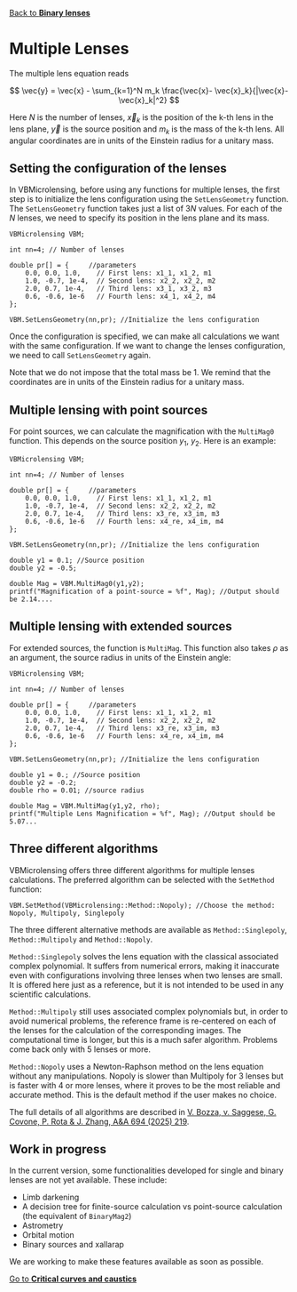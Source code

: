 [Back to **Binary lenses**](BinaryLenses.md)


# Multiple Lenses

The multiple lens equation reads

$$ \vec{y} = \vec{x} - \sum_{k=1}^N m_k \frac{\vec{x}- \vec{x}_k}{|\vec{x}- \vec{x}_k|^2} $$

Here $N$ is the number of lenses, $\vec{x}_k$ is the position of the k-th lens in the lens plane, $\vec{y}$ is the source position and $m_k$ is the mass of the k-th lens. All angular coordinates are in units of the Einstein radius for a unitary mass. 

## Setting the configuration of the lenses

In VBMicrolensing, before using any functions for multiple lenses, the first step is to initialize the lens configuration using the `SetLensGeometry` function. The `SetLensGeometry` function takes just a list of $3N$ values. For each of the $N$ lenses, we need to specify its position in the lens plane and its mass.

```
VBMicrolensing VBM;

int nn=4; // Number of lenses

double pr[] = {     //parameters
    0.0, 0.0, 1.0,    // First lens: x1_1, x1_2, m1
    1.0, -0.7, 1e-4,  // Second lens: x2_2, x2_2, m2
    2.0, 0.7, 1e-4,   // Third lens: x3_1, x3_2, m3
    0.6, -0.6, 1e-6   // Fourth lens: x4_1, x4_2, m4
};

VBM.SetLensGeometry(nn,pr); //Initialize the lens configuration

```

Once the configuration is specified, we can make all calculations we want with the same configuration. If we want to change the lenses configuration, we need to call `SetLensGeometry` again.

Note that we do not impose that the total mass be 1. We remind that the coordinates are in units of the Einstein radius for a unitary mass.

## Multiple lensing with point sources

For point sources, we can calculate the magnification with the `MultiMag0` function. This depends on the source position $y_1$, $y_2$. Here is an example:

```
VBMicrolensing VBM;

int nn=4; // Number of lenses

double pr[] = {     //parameters
    0.0, 0.0, 1.0,    // First lens: x1_1, x1_2, m1
    1.0, -0.7, 1e-4,  // Second lens: x2_2, x2_2, m2
    2.0, 0.7, 1e-4,   // Third lens: x3_re, x3_im, m3
    0.6, -0.6, 1e-6   // Fourth lens: x4_re, x4_im, m4
};

VBM.SetLensGeometry(nn,pr); //Initialize the lens configuration

double y1 = 0.1; //Source position
double y2 = -0.5;

double Mag = VBM.MultiMag0(y1,y2);
printf("Magnification of a point-source = %f", Mag); //Output should be 2.14....
```

## Multiple lensing with extended sources

For extended sources, the function is `MultiMag`. This function also takes $\rho$ as an argument, the source radius in units of the Einstein angle:

```
VBMicrolensing VBM;

int nn=4; // Number of lenses

double pr[] = {     //parameters
    0.0, 0.0, 1.0,    // First lens: x1_1, x1_2, m1
    1.0, -0.7, 1e-4,  // Second lens: x2_2, x2_2, m2
    2.0, 0.7, 1e-4,   // Third lens: x3_re, x3_im, m3
    0.6, -0.6, 1e-6   // Fourth lens: x4_re, x4_im, m4
};

VBM.SetLensGeometry(nn,pr); //Initialize the lens configuration

double y1 = 0.; //Source position
double y2 = -0.2;
double rho = 0.01; //source radius

double Mag = VBM.MultiMag(y1,y2, rho);
printf("Multiple Lens Magnification = %f", Mag); //Output should be 5.07...
```

## Three different algorithms

VBMicrolensing offers three different algorithms for multiple lenses calculations. The preferred algorithm can be selected with the `SetMethod` function:
```
VBM.SetMethod(VBMicrolensing::Method::Nopoly); //Choose the method: Nopoly, Multipoly, Singlepoly
```

The three different alternative methods are available as `Method::Singlepoly`, `Method::Multipoly` and `Method::Nopoly`.

`Method::Singlepoly` solves the lens equation with the classical associated complex polynomial. It suffers from numerical errors, making it inaccurate even with configurations involving three lenses when two lenses are small. It is offered here just as a reference, but it is not intended to be used in any scientific calculations.

`Method::Multipoly` still uses associated complex polynomials but, in order to avoid numerical problems, the reference frame is re-centered on each of the lenses for the calculation of the corresponding images. The computational time is longer, but this is a much safer algorithm. Problems come back only with 5 lenses or more.

`Method::Nopoly` uses a Newton-Raphson method on the lens equation without any manipulations. Nopoly is slower than Multipoly for 3 lenses but is faster with 4 or more lenses, where it proves to be the most reliable and accurate method. This is the default method if the user makes no choice.

The full details of all algorithms are described in [V. Bozza, v. Saggese, G. Covone, P. Rota & J. Zhang, A&A 694 (2025) 219](https://ui.adsabs.harvard.edu/abs/2025A%26A...694A.219B/abstract).



## Work in progress

In the current version, some functionalities developed for single and binary lenses are not yet available. These include:

- Limb darkening
- A decision tree for finite-source calculation vs point-source calculation (the equivalent of `BinaryMag2`)
- Astrometry
- Orbital motion
- Binary sources and xallarap

We are working to make these features available as soon as possible.

[Go to **Critical curves and caustics**](CriticalCurvesAndCaustics.md)
